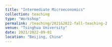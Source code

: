 ```yaml
---
title: "Intermediate Microeconomics"
collection: teaching
type: "Workshop"
permalink: /teaching/2021&2022-fall-teaching-2
venue: "Tsinghua University"
date: 2021/2022-09-01
location: "Beijing, China"
---
```

